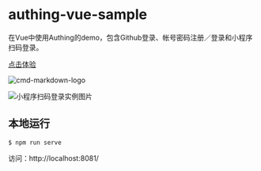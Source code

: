 # authing-vue-sample

在Vue中使用Authing的demo，包含Github登录、帐号密码注册／登录和小程序扫码登录。

[点击体验](http://sample.authing.cn)

![cmd-markdown-logo](https://usercontents.authing.cn/authing-demo-login.png)

![小程序扫码登录实例图片](https://usercontents.authing.cn/wxapp-sacan.png)

## 本地运行

``` shell
$ npm run serve
```

访问：http://localhost:8081/
